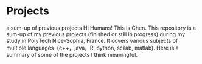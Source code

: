 # Projects
a sum-up of previous projects
Hi Humans! This is Chen. This repository is a sum-up of my previous projects (finished or still in progress) during my study in PolyTech Nice-Sophia, France. It covers various subjects of multiple languages（c++，java，R, python, scilab, matlab). Here is a summary of some of the projects I think meaningful.
